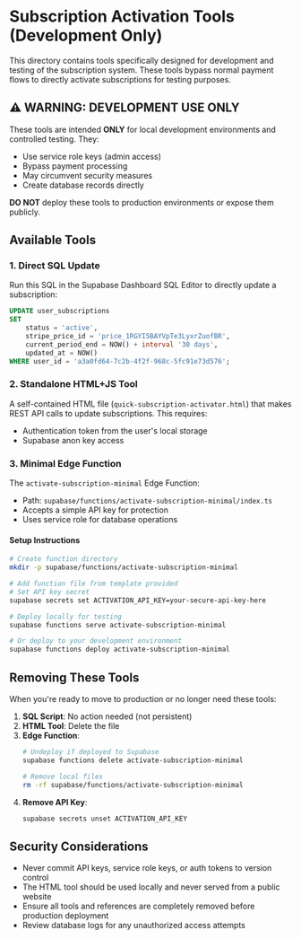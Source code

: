 # Subscription Activation Tools (Development Only)

This directory contains tools specifically designed for development and testing of the subscription system. These tools bypass normal payment flows to directly activate subscriptions for testing purposes.

## ⚠️ WARNING: DEVELOPMENT USE ONLY

These tools are intended **ONLY** for local development environments and controlled testing. They:
- Use service role keys (admin access)
- Bypass payment processing
- May circumvent security measures
- Create database records directly

**DO NOT** deploy these tools to production environments or expose them publicly.

## Available Tools

### 1. Direct SQL Update

Run this SQL in the Supabase Dashboard SQL Editor to directly update a subscription:

```sql
UPDATE user_subscriptions
SET 
    status = 'active',
    stripe_price_id = 'price_1RGYI5BAYVpTe3LyxrZuofBR',
    current_period_end = NOW() + interval '30 days',
    updated_at = NOW()
WHERE user_id = 'a3a0fd64-7c2b-4f2f-968c-5fc91e73d576';
```

### 2. Standalone HTML+JS Tool

A self-contained HTML file (`quick-subscription-activator.html`) that makes REST API calls to update subscriptions. This requires:
- Authentication token from the user's local storage
- Supabase anon key access

### 3. Minimal Edge Function

The `activate-subscription-minimal` Edge Function:
- Path: `supabase/functions/activate-subscription-minimal/index.ts`
- Accepts a simple API key for protection
- Uses service role for database operations

#### Setup Instructions

```bash
# Create function directory
mkdir -p supabase/functions/activate-subscription-minimal

# Add function file from template provided
# Set API key secret
supabase secrets set ACTIVATION_API_KEY=your-secure-api-key-here

# Deploy locally for testing
supabase functions serve activate-subscription-minimal

# Or deploy to your development environment
supabase functions deploy activate-subscription-minimal
```

## Removing These Tools

When you're ready to move to production or no longer need these tools:

1. **SQL Script**: No action needed (not persistent)
2. **HTML Tool**: Delete the file
3. **Edge Function**:
   ```bash
   # Undeploy if deployed to Supabase
   supabase functions delete activate-subscription-minimal
   
   # Remove local files
   rm -rf supabase/functions/activate-subscription-minimal
   ```
4. **Remove API Key**:
   ```bash
   supabase secrets unset ACTIVATION_API_KEY
   ```

## Security Considerations

- Never commit API keys, service role keys, or auth tokens to version control
- The HTML tool should be used locally and never served from a public website
- Ensure all tools and references are completely removed before production deployment
- Review database logs for any unauthorized access attempts 